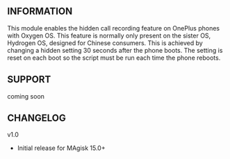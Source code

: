 ## INFORMATION

This module enables the hidden call recording feature on OnePlus phones with Oxygen OS. This feature is normally only present on the sister OS, Hydrogen OS, designed for Chinese consumers. This is achieved by changing a hidden setting 30 seconds after the phone boots. The setting is reset on each boot so the script must be run each time the phone reboots.

## SUPPORT

coming soon

## CHANGELOG

v1.0
- Initial release for MAgisk 15.0+